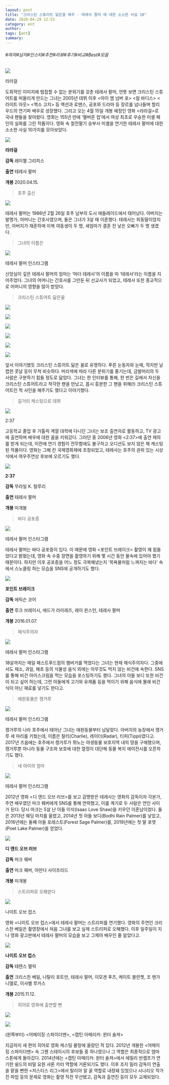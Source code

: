 ```yaml
---
layout: post
title: "크리스틴 스튜어트 닮은꼴 배우 - 테레사 팔머 에 대한 소소한 사실 10"
date: 2020-04-29 12:53
category: ent
author: 
tags: [ent]
summary: 
---
```


###### #여자#남자#인스타#추천#리뷰#후기#비교#Best#모음


![](https://post-phinf.pstatic.net/MjAyMDA0MDlfOTgg/MDAxNTg2NDQ0Mzc0MDM0.FLsFZoz9jnhIYpkJXep8uhMO8nLwOzKAkyMttjIwGEsg.LLMh1huzC_Hl98L2idhBFtCpxtw67szkYIQLjOQOneQg.JPEG/0_%EB%9D%BC%EB%9D%BC%EA%B1%B8.jpg?type=w1200)

라라걸

도회적인 이미지에 범접할 수 없는 분위기를 갖춘 테레사 팔머, 언뜻 보면 크리스틴 스튜어트를 떠올리게 만드는 그녀는  2005년 데뷔 이후  <아이 엠 넘버 포> <웜 바디스> <라이트 아웃> <핵소 고지> 등 액션과 로맨스, 공포와 드라마 등 장르를 넘나들며 할리우드의 연기파 배우로 성장했다. 그리고 오는 4월 15일 개봉 예정인 영화 <라라걸>로 국내 팬들을 찾아왔다. 영화는 155년 만에  ‘멜버른 컵’에서 여성 최초로 우승한 미셸 페인의 실화를 그린 작품이다. 영화 속 칠전팔기 승부사 미셸을 연기한 테레사 팔머에 대한 소소한 사실  10가지를 모아보았다.

![](https://ssl.pstatic.net/imgmovie/mdi/mit110/1803/180369_P03_123154.jpg)

**라라걸**

**감독**  레이첼 그리피스

**출연**  테레사 팔머

**개봉**  2020.04.15.

[](https://movie.naver.com/movie/bi/mi/basic.nhn?code=180369)

> 호주 출신

![](https://post-phinf.pstatic.net/MjAyMDA0MTBfMTU2/MDAxNTg2NDQ0NjM0Mzky.0q2qwGYjMExDAtqnc3XRmLGxC4Txf7-yl1SI_DDxcRgg.0HgYUmtNyNn_fOIlgEBMTTisK4AyEaC1Sds_t5l8JlYg.JPEG/image_5268335981586444377672.jpg?type=w1200)

테레사 팔머는  1986년  2월  26일 호주 남부의 도시 애들레이드에서 태어났다. 아버지는 발명가, 어머니는 간호사였으며, 둘은 그녀가  3살 때 이혼했다. 테레사는 외동딸이었지만, 아버지가 재혼하며 이복 여동생이 두 명,  새엄마가 결혼 전 낳은 오빠가 두 명 생겼다.

> 그녀의 이름은

![](https://post-phinf.pstatic.net/MjAyMDA0MTBfNTMg/MDAxNTg2NDQ4NTE0MDI3.mhAZmRVS7W55b8aO0actOubsN1vYdOZq7l0Ume17ygsg.u5GnN-rK4Tm0Dtv-t3Cjvyu9iyGI6V1ttlsHoodf_DIg.JPEG/%EC%BA%A1%EC%B2%981.JPG?type=w1200)

테레사 팔머 인스타그램

신앙심이 깊은 테레사 팔머의 엄마는  ‘마더 테레사’의 이름을 따  ‘테레사’라는 이름을 지어주었다. 그녀의 어머니는 간호사를 그만둔 뒤 선교사가 되었고, 테레사 또한 종교적으로 어머니의 영향을 많이 받았다.

> 크리스틴 스튜어트 닮은꼴

![](https://post-phinf.pstatic.net/MjAyMDA0MTBfMjQ0/MDAxNTg2NDQ2NDc4NjU5.nd3QU7aVIDAcueRY6xQcpMYcRuw-9EUjjjrvUv39aMgg.7CLCGO2oWrJ4716t5WM4HuC-zEBESSWJ0fG0YLnW704g.JPEG/image_5146015701586446398295.jpg?type=w1200)

![](https://post-phinf.pstatic.net/MjAyMDA0MTBfMTIw/MDAxNTg2NDQ2NDgwMzk2.pa_F_nmZc_Ymm31NxSDqJfc2cAfjsa6TgbnHzCg3k8Yg.z9H9OoOmbni-Cp5fWaHjZQFzr5q0vLNSbzXYjUOiHYUg.JPEG/image_8624835191586445786371.jpg?type=w1200)

![](https://post-phinf.pstatic.net/MjAyMDA0MTBfOTAg/MDAxNTg2NDQ2NDgyOTg5.EiD4TyRpX2DNjbs74FeQlRrlk6pD7IPcEMAP40ieZ-wg.3fI3ks60LltJzElU-Ogdxp61DoqxtAIKhObiz1PInEgg.JPEG/image_9727499011586446331825.jpg?type=w1200)

![](https://post-phinf.pstatic.net/MjAyMDA0MTBfMjcw/MDAxNTg2NDQ2NDgxMzgw.TYP5_51QrMwgRhtaOKToK5B6_OJC6LC_o5aTnVfmFk8g.RXtDzLQIzq6wseesDSGRe7Mf8qvsFlvXd7KtbsDmIuog.JPEG/image_8461255771586446401536.jpg?type=w1200)

![](https://post-phinf.pstatic.net/MjAyMDA0MTBfMjg4/MDAxNTg2NDQ2NDg0MzAx.lvl6D6TRbujNI2oOzNcuTjzMT183JxvJcaVpdYLjqZ0g.sByIXuzrSh5-nxBCUhZHsVM5e_Zs8DZXDiPcr-SlZvkg.JPEG/image_7909372121586446403346.jpg?type=w1200)

![](https://post-phinf.pstatic.net/MjAyMDA0MTBfMjcg/MDAxNTg2NDQ2NDczMzA4.Y7_gbInqj8lcv--5Egw_lZVfqUyFfgSeHSvfosdiR4cg.gYvUTZEf9vklqsEvQbj8iDuszuHrLRspoAZIWMwP6swg.JPEG/image_3352136691586444377674.jpg?type=w1200)

앞서 이야기했듯 크리스틴 스튜어트 닮은 꼴로 유명하다. 푸른 눈동자와 눈매, 작지만 날렵한 콧날 등이 무척 비슷하다. 머리색에 따라 다른 분위기를 풍기는데, 금발머리의 두 사람은 구분하기 힘들 정도로 닮았다. 그녀는 한 인터뷰를 통해, 한 번은 길에서 자신을 크리스틴 스튜어트라고 착각한 팬을 만났고, 몹시 흥분한 그 팬을 위해(!) 크리스틴 스튜어트인 척 사인을 해주기도 했다고 이야기했다.

> 길거리 캐스팅으로 데뷔

![](https://post-phinf.pstatic.net/MjAyMDA0MDlfMTIg/MDAxNTg2NDQ0MzczNzQx.1GUw78Ib04w28rrIHItldiQ60fut6e9kB-_VW5X0fiEg.vKyESJ48FznT4Spb0HWh5NVbSfUvUx6WW2h0dP1T6pUg.JPEG/4_237.jpg?type=w1200)

2:37

고등학교 졸업 후 가톨릭 계열 대학에 다니던 그녀는 보조 출연자로 활동하고, TV 광고에 출연하며 배우에 대한 꿈을 키워갔다. 그러던 중  2006년 영화  <2:37>에 출연 제의를 받게 되는데, 이전에 연기 경험이 전무함에도 불구하고 오디션도 보지 않은 채 캐스팅된 작품이다. 영화는 그해 칸 국제영화제에 초청되었고, 테레사는 호주의 권위 있는 시상식에서 여우주연상 후보에 오르기도 했다.

![](https://ssl.pstatic.net/imgmovie/mdi/mit110/0641/64101_P01_175453.jpg)

**2:37**

**감독**  무라일 K. 탈루리

**출연**  테레사 팔머

**개봉**  미개봉

[](https://movie.naver.com/movie/bi/mi/basic.nhn?code=64101)

> 바다 공포증

![](https://post-phinf.pstatic.net/MjAyMDA0MTBfMjI4/MDAxNTg2NDQ4NDYwMTIx.cTtddMmoyvG_jIjcqHjzvYs2MGTYXRQjIKoNnYjpmvEg.h799BC731O9LoGg0e4ToIN-ROYctwRddkv9Dbw0qvk8g.JPEG/image_5408166251586444377675.jpg?type=w1200)

테레사 팔머 인스타그램

테레사 팔머는 바다 공포증이 있다. 이 때문에 영화  <포인트 브레이크> 촬영이 꽤 힘들었다고 밝혔는데, 영화 속 수중 장면을 촬영하기 위해 몇 시간 동안 물속에 있어야 했기 때문이다. 하지만 이후 공포증을 어느 정도 극복해냈는지  ‘목욕물처럼 느껴지는 바다’ 속에서 스노클링 하는 모습을  SNS에 공개하기도 했다.

![](https://ssl.pstatic.net/imgmovie/mdi/mit110/1224/122473_P18_141541.jpg)

**포인트 브레이크**

**감독**  에릭슨 코어

**출연**  루크 브레이시, 에드가 라미레즈, 레이 윈스턴, 테레사 팔머

**개봉**  2016.01.07.

[](https://movie.naver.com/movie/bi/mi/basic.nhn?code=122473)

> 채식주의자

![](https://post-phinf.pstatic.net/MjAyMDA0MTBfMjQg/MDAxNTg2NDQ4NDQ4NDI3.a7yTkphxFBLqhdtPuKVosvW6hPtuVOvax3JWA5pHTlUg.bnrMzLQnuaA6KRb6-tgTC1_uDz8U2DNzeSHoyP7b27Qg.JPEG/%EC%BA%A1%EC%B2%982.JPG?type=w1200)

테레사 팔머 인스타그램

18살까지는 매일 패스트푸드점의 햄버거를 먹었다는 그녀는 현재 채식주의자다. 그중에서도 채소, 과일, 해초 등의 식물성 음식 외에는 아무것도 먹지 않는 비건에 속한다.  SNS를 통해 비건 아이스크림을 먹는 모습을 포스팅하기도 했다. 그녀의 아들 보디 또한 비건이 되고 싶어 하는데,  그런 아들에게 고기와 유제품 등을 먹이기 위해 음식에 몰래 비건식이 아닌 재료를 넣기도 한다고.

> 애완동물은 캥거루

![](https://post-phinf.pstatic.net/MjAyMDA0MTBfNzcg/MDAxNTg2NDQ2ODk4MDg1.EY1m_t4sFTqYCf40oZQU6PEQ3Wr1FDVam5M7dZfKyP0g.6WohY8sxtYoVYigWnXpsW7IKWIT6PzIj0OFRgX4n3ZEg.JPEG/image_5490881431586444377676.jpg?type=w1200)

테레사 팔머 인스타그램

캥거루의 나라 호주에서 태어난 그녀는 애완동물부터 남달랐다. 아버지의 농장에서 캥거루 세 마리를 키웠는데, 이름은 찰리(Charlie), 레이더(Radar), 티피(Tippi)였다고. 2017년 즈음에는 호주에서 캥거루가 뛰노는 야생동물 보호지역 내의 땅을 구매했으며, 캥거루뿐 아니라 동물 구조와 보호에 대한 열정이 대단해 동물 복지 에이전시를 오픈하기도 했다.

> 네 아이의 엄마

![](https://post-phinf.pstatic.net/MjAyMDA0MDlfMjQ3/MDAxNTg2NDQ0MzczOTky.MeY4Ms0AvLxa22CvBYtNKW9MUzwzwGW7hSSm0KgsiI0g.3McFsabqQ7K9UecPpudnFhL-rv-MJ1-8j00C9CWAxIkg.JPEG/8.JPG?type=w1200)

테레사 팔머 인스타그램

2012년 영화  <디 엔드 오브 러브>를 보고 감명받은 테레사는 영화의 감독이자 각본가, 주연 배우였던 마크 웨버에게  SNS를 통해 연락했고, 이를 계기로 두 사람은 연인 사이가 된다. 당시 마크는  5살 난 아들 이삭(Isaac Love Shaw)을 키우던 이혼남이었다. 둘은 2013년 웨딩 마치를 울렸고, 2014년 첫 아들 보디(Bodhi Rain Palmer)를 낳았고, 2016년에는 둘째 아들 포레스트(Forest Sage Palmer)를, 2019년에는 첫 딸 포엣(Poet Lake Palmer)을 얻었다.

![](https://ssl.pstatic.net/imgmovie/mdi/mit110/0909/90982_P02_173315.jpg)

**디 엔드 오브 러브**

**감독**  마크 웨버

**출연**  마크 웨버, 아만다 사이프리드

**개봉**  미개봉

[](https://movie.naver.com/movie/bi/mi/basic.nhn?code=90982)

> 스트리퍼로 오해받다

![](https://post-phinf.pstatic.net/MjAyMDA0MDlfODAg/MDAxNTg2NDQ0Mzc0MjE2.upUDnrZpRSsR7jYqFvEEJZxshnPzDI9tB4koDnmL5vIg.k-gakpSie0WLZDRkFxyKHk92Y8bCUhbl9QqR1U4UWP8g.JPEG/9_%EB%82%98%EC%9D%B4%ED%8A%B8%EC%98%A4%EB%B8%8C%EC%BB%B5%EC%8A%A4.jpg?type=w1200)

나이트 오브 컵스

영화  <나이트 오브 컵스>에서 테레사 팔머는 스트리퍼를 연기했다. 영화의 주연인 크리스찬 베일은 촬영장에서 처음 그녀를 보고 실제 스트리퍼로 오해했다. 이후 일주일이 지나 영화 광고판에서 테레사 팔머의 모습을 보고 그제야 배우인 줄 알았다고.

![](https://ssl.pstatic.net/imgmovie/mdi/mit110/1009/100961_P11_142818.jpg)

**나이트 오브 컵스**

**감독**  테렌스 맬릭

**출연**  크리스찬 베일, 나탈리 포트만, 테레사 팔머, 이모겐 푸츠, 케이트 블란쳇, 조 맨가니엘로, 이사벨 루카스

**개봉**  2015.11.12.

[](https://movie.naver.com/movie/bi/mi/basic.nhn?code=100961)

> 히어로 영화에 출연할 뻔

![](https://post-phinf.pstatic.net/MjAyMDA0MTBfMTg1/MDAxNTg2NDQ2ODU4MDg0.2RJHbDedISeWW1O7INK2F0gN_Jpc8yWCD31qexUCUYwg.Y14Fep8cGTTNwYYNOX62dXSTnQb8AnVCRKabxNUxaygg.JPEG/image_448033691586444377677.jpg?type=w1200)

![](https://post-phinf.pstatic.net/MjAyMDA0MTBfMjYy/MDAxNTg2NDQ2ODYxNzgx.Zxemx1y6h1jcgh22HsD_WRM9FH_PUCiUS9bJCMwshIYg.3MOq7bI5iw1YRj7WAdULMZpU-Az_XjAfn8vmCQiBLwUg.JPEG/image_4588283051586444377677.jpg?type=w1200)

(왼쪽부터) <어메이징 스파이더맨>, <캡틴 아메리카: 윈터 솔져>

지금까지 세 편의 히어로 영화 캐스팅 물망에 올랐던 적 있다. 2012년 개봉한  <어메이징 스파이더맨> 속 그웬 스테이시의 후보들 중 하나였으나 그 역할은 최종적으로 엠마 스톤에게 돌아갔다. 2014년에는 <캡틴 아메리카: 윈터 솔져>에서 에밀리 반캠프가 연기한 쉴드의 비밀 요원 샤론 카터 역할에 거론되기도 했다. 이후 조지 밀러 감독이 연출을 맡을 뻔한 <저스티스 리그>에서 탈리아 알 굴 역할로 내정돼 있었으나 시나리오 작가진 파업 등의 문제로 영화는 촬영 직전 무산됐고, 감독과 출연진 등이 모두 교체되었다.